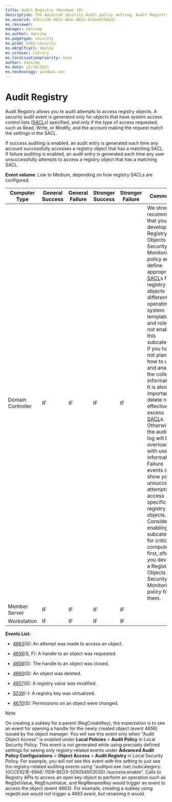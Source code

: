 ```yaml
---
title: Audit Registry (Windows 10)
description: The Advanced Security Audit policy setting, Audit Registry, determines if audit events are generated when users attempt to access registry objects.
ms.assetid: 02bcc23b-4823-46ac-b822-67beedf56b32
ms.reviewer: 
manager: dansimp
ms.author: dansimp
ms.pagetype: security
ms.prod: m365-security
ms.mktglfcycl: deploy
ms.sitesec: library
ms.localizationpriority: none
author: dansimp
ms.date: 12/16/2021
ms.technology: windows-sec
---
```


# Audit Registry


Audit Registry allows you to audit attempts to access registry objects. A security audit event is generated only for objects that have system access control lists ([SACL](/windows/win32/secauthz/access-control-lists)s) specified, and only if the type of access requested, such as Read, Write, or Modify, and the account making the request match the settings in the SACL.

If success auditing is enabled, an audit entry is generated each time any account successfully accesses a registry object that has a matching SACL. If failure auditing is enabled, an audit entry is generated each time any user unsuccessfully attempts to access a registry object that has a matching SACL.

**Event volume**: Low to Medium, depending on how registry SACLs are configured.

| Computer Type     | General Success | General Failure | Stronger Success | Stronger Failure | Comments                                                                                                                                                                                                                                                                                                                                                                                                                                                                                                                                                                                                                                                                                                                                                                                                                                                          |
|-------------------|-----------------|-----------------|------------------|------------------|-------------------------------------------------------------------------------------------------------------------------------------------------------------------------------------------------------------------------------------------------------------------------------------------------------------------------------------------------------------------------------------------------------------------------------------------------------------------------------------------------------------------------------------------------------------------------------------------------------------------------------------------------------------------------------------------------------------------------------------------------------------------------------------------------------------------------------------------------------------------|
| Domain Controller | IF              | IF              | IF               | IF               | We strongly recommend that you develop a Registry Objects Security Monitoring policy and define appropriate [SACL](/windows/win32/secauthz/access-control-lists)s for registry objects for different operating system templates and roles. Do not enable this subcategory if you have not planned how to use and analyze the collected information. It is also important to delete non-effective, excess [SACL](/windows/win32/secauthz/access-control-lists)s. Otherwise the auditing log will be overloaded with useless information.<br>Failure events can show you unsuccessful attempts to access specific registry objects.<br>Consider enabling this subcategory for critical computers first, after you develop a Registry Objects Security Monitoring policy for them. |
| Member Server     | IF              | IF              | IF               | IF               |                                                                                                                                                                                                                                                                                                                                                                                                                                                                                                                                                                                                                                                                                                                                                                                                                                                                   |
| Workstation       | IF              | IF              | IF               | IF               |                                                                                                                                                                                                                                                                                                                                                                                                                                                                                                                                                                                                                                                                                                                                                                                                                                                                   |

**Events List:**

-   [4663](event-4663.md)(S): An attempt was made to access an object.

-   [4656](event-4656.md)(S, F): A handle to an object was requested.

-   [4658](event-4658.md)(S): The handle to an object was closed.

-   [4660](event-4660.md)(S): An object was deleted.

-   [4657](event-4657.md)(S): A registry value was modified.

-   [5039](event-5039.md)(-): A registry key was virtualized.

-   [4670](event-4670.md)(S): Permissions on an object were changed.


> [!NOTE]
> On creating a subkey for a parent (RegCreateKey), the expectation is to see an event for opening a handle for the newly created object (event 4656) issued by the object manager. You will see this event only when "Audit Object Access" is enabled under **Local Policies** > **Audit Policy** in Local Security Policy. This event is not generated while using precisely defined settings for seeing only registry-related events under **Advanced Audit Policy Configurations** > **Object Access** > **Audit Registry** in Local Security Policy. For example, you will not see this event with the setting to just see the registry-related auditing events using "auditpol.exe /set /subcategory:{0CCE921E-69AE-11D9-BED3-505054503030} /success:enable".
> Calls to Registry APIs to access an open key object to perform an operation such as RegSetValue, RegEnumValue, and RegRenameKey would trigger an event to access the object (event 4663). For example, creating a subkey using regedit.exe would not trigger a 4663 event, but renaming it would.
